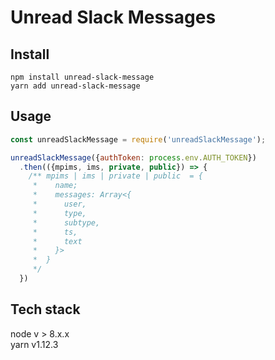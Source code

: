 # Unread Slack Messages

## Install

`npm install unread-slack-message`  
`yarn add unread-slack-message`  

## Usage
```javascript
const unreadSlackMessage = require('unreadSlackMessage');

unreadSlackMessage({authToken: process.env.AUTH_TOKEN})
  .then(({mpims, ims, private, public}) => {
    /** mpims | ims | private | public  = {
     *    name;
     *    messages: Array<{
     *      user,
     *      type,
     *      subtype,
     *      ts,
     *      text
     *    }>
     *  }
     */
  })
```

## Tech stack
node v > 8.x.x  
yarn v1.12.3
